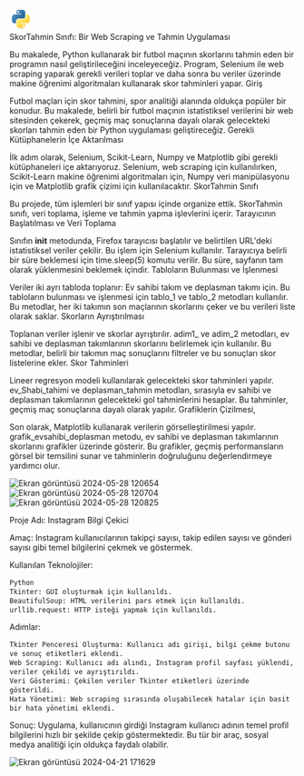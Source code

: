   <a href="https://www.python.org" target="_blank" rel="noreferrer"> 
        <img src="https://raw.githubusercontent.com/devicons/devicon/master/icons/python/python-original.svg" alt="python" width="40" height="40"/> 
    </a> 
    <br>
SkorTahmin Sınıfı: Bir Web Scraping ve Tahmin Uygulaması


Bu makalede, Python kullanarak bir futbol maçının skorlarını tahmin eden bir programın nasıl geliştirileceğini inceleyeceğiz. Program, Selenium ile web scraping yaparak gerekli verileri toplar ve daha sonra bu veriler üzerinde makine öğrenimi algoritmaları kullanarak skor tahminleri yapar.
Giriş



Futbol maçları için skor tahmini, spor analitiği alanında oldukça popüler bir konudur. Bu makalede, belirli bir futbol maçının istatistiksel verilerini bir web sitesinden çekerek, geçmiş maç sonuçlarına dayalı olarak gelecekteki skorları tahmin eden bir Python uygulaması geliştireceğiz.
Gerekli Kütüphanelerin İçe Aktarılması 

İlk adım olarak, Selenium, Scikit-Learn, Numpy ve Matplotlib gibi gerekli kütüphaneleri içe aktarıyoruz. Selenium, web scraping için kullanılırken, Scikit-Learn makine öğrenimi algoritmaları için, Numpy veri manipülasyonu için ve Matplotlib grafik çizimi için kullanılacaktır.
SkorTahmin Sınıfı

Bu projede, tüm işlemleri bir sınıf yapısı içinde organize ettik. SkorTahmin sınıfı, veri toplama, işleme ve tahmin yapma işlevlerini içerir.
Tarayıcının Başlatılması ve Veri Toplama

Sınıfın __init__ metodunda, Firefox tarayıcısı başlatılır ve belirtilen URL'deki istatistiksel veriler çekilir. Bu işlem için Selenium kullanılır. Tarayıcıya belirli bir süre beklemesi için time.sleep(5) komutu verilir. Bu süre, sayfanın tam olarak yüklenmesini beklemek içindir.
Tabloların Bulunması ve İşlenmesi

Veriler iki ayrı tabloda toplanır: Ev sahibi takım ve deplasman takımı için. Bu tabloların bulunması ve işlenmesi için tablo_1 ve tablo_2 metodları kullanılır. Bu metodlar, her iki takımın son maçlarının skorlarını çeker ve bu verileri liste olarak saklar.
Skorların Ayrıştırılması



Toplanan veriler işlenir ve skorlar ayrıştırılır. adim1_ ve adim_2 metodları, ev sahibi ve deplasman takımlarının skorlarını belirlemek için kullanılır. Bu metodlar, belirli bir takımın maç sonuçlarını filtreler ve bu sonuçları skor listelerine ekler.
Skor Tahminleri

Lineer regresyon modeli kullanılarak gelecekteki skor tahminleri yapılır. ev_Shabi_tahimi ve deplasman_tahmin metodları, sırasıyla ev sahibi ve deplasman takımlarının gelecekteki gol tahminlerini hesaplar. Bu tahminler, geçmiş maç sonuçlarına dayalı olarak yapılır.
Grafiklerin Çizilmesi,

Son olarak, Matplotlib kullanarak verilerin görselleştirilmesi yapılır. grafik_evsahibi_deplasman metodu, ev sahibi ve deplasman takımlarının skorlarını grafikler üzerinde gösterir. Bu grafikler, geçmiş performansların görsel bir temsilini sunar ve tahminlerin doğruluğunu değerlendirmeye yardımcı olur.



![Ekran görüntüsü 2024-05-28 120654](https://github.com/arazumut/footballMachineAI-instagrambilgiAraci/assets/150933483/d9ab9186-8310-43a9-9706-a21b9f5c4696)
![Ekran görüntüsü 2024-05-28 120704](https://github.com/arazumut/footballMachineAI-instagrambilgiAraci/assets/150933483/fcfebb17-28e8-4e42-9461-ce048d40492d)
![Ekran görüntüsü 2024-05-28 120825](https://github.com/arazumut/footballMachineAI-instagrambilgiAraci/assets/150933483/f8d9aaec-2109-4c1c-8456-78e9accdfe64)


Proje Adı: Instagram Bilgi Çekici

Amaç: Instagram kullanıcılarının takipçi sayısı, takip edilen sayısı ve gönderi sayısı gibi temel bilgilerini çekmek ve göstermek.

Kullanılan Teknolojiler:

    Python
    Tkinter: GUI oluşturmak için kullanıldı.
    BeautifulSoup: HTML verilerini pars etmek için kullanıldı.
    urllib.request: HTTP isteği yapmak için kullanıldı.

Adımlar:

    Tkinter Penceresi Oluşturma: Kullanıcı adı girişi, bilgi çekme butonu ve sonuç etiketleri eklendi.
    Web Scraping: Kullanıcı adı alındı, Instagram profil sayfası yüklendi, veriler çekildi ve ayrıştırıldı.
    Veri Gösterimi: Çekilen veriler Tkinter etiketleri üzerinde gösterildi.
    Hata Yönetimi: Web scraping sırasında oluşabilecek hatalar için basit bir hata yönetimi eklendi.

Sonuç: Uygulama, kullanıcının girdiği Instagram kullanıcı adının temel profil bilgilerini hızlı bir şekilde çekip göstermektedir. Bu tür bir araç, sosyal medya analitiği için oldukça faydalı olabilir.

![Ekran görüntüsü 2024-04-21 171629](https://github.com/arazumut/footballMachineAI-instagrambilgiAraci/assets/150933483/536553ba-d4f2-4a37-92c7-7ccf3ce3c74d)

